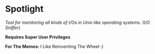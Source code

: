 # Spotlight
*Tool for monitoring all kinds of I/Os in Unix-like operating systems. (I/O Sniffer)*

**Requires Super User Privileges**

**For The Memes:** I Like Reinventing The Wheel :)
